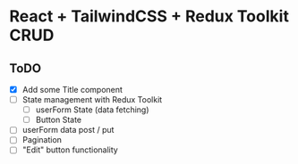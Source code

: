 # React + TailwindCSS + Redux Toolkit CRUD

## ToDO

- [x] Add some Title component
- [ ] State management with Redux Toolkit
  - [ ] userForm State (data fetching)
  - [ ] Button State
- [ ] userForm data post / put
- [ ] Pagination
- [ ] "Edit" button functionality